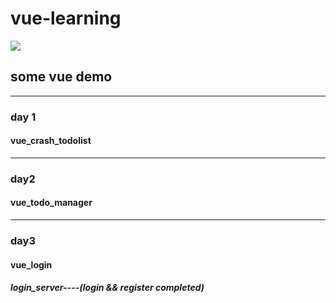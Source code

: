 # vue-learning

![](https://img.shields.io/badge/language-vue3.0-brightgreen.svg?style=plastic)

## some vue demo

------

### day 1

#### vue_crash_todolist

------

### day2

#### vue_todo_manager

------

### day3

#### vue_login

##### login_server----(login && register completed)